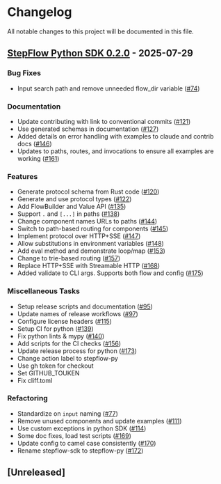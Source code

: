 # Changelog

All notable changes to this project will be documented in this file.

## <a id="0.2.0"></a> [StepFlow Python SDK 0.2.0](https://github.com/riptano/stepflow/releases/tag/stepflow-py-0.2.0) - 2025-07-29
### Bug Fixes

- Input search path and remove unneeded flow_dir variable ([#74](https://github.com/riptano/stepflow/pull/74))

### Documentation

- Update contributing with link to conventional commits ([#121](https://github.com/riptano/stepflow/pull/121))
- Use generated schemas in documentation ([#127](https://github.com/riptano/stepflow/pull/127))
- Added details on error handling with examples to claude and contrib docs ([#146](https://github.com/riptano/stepflow/pull/146))
- Updates to paths, routes, and invocations to ensure all examples are working ([#161](https://github.com/riptano/stepflow/pull/161))

### Features

- Generate protocol schema from Rust code ([#120](https://github.com/riptano/stepflow/pull/120))
- Generate and use protocol types ([#122](https://github.com/riptano/stepflow/pull/122))
- Add FlowBuilder and Value API ([#135](https://github.com/riptano/stepflow/pull/135))
- Support `.` and `[...]` in paths ([#138](https://github.com/riptano/stepflow/pull/138))
- Change component names URLs to paths ([#144](https://github.com/riptano/stepflow/pull/144))
- Switch to path-based routing for components ([#145](https://github.com/riptano/stepflow/pull/145))
- Implement protocol over HTTP+SSE ([#147](https://github.com/riptano/stepflow/pull/147))
- Allow substitutions in environment variables ([#148](https://github.com/riptano/stepflow/pull/148))
- Add eval method and demonstrate loop/map ([#153](https://github.com/riptano/stepflow/pull/153))
- Change to trie-based routing ([#157](https://github.com/riptano/stepflow/pull/157))
- Replace HTTP+SSE with Streamable HTTP ([#168](https://github.com/riptano/stepflow/pull/168))
- Added validate to CLI args. Supports both flow and config ([#175](https://github.com/riptano/stepflow/pull/175))

### Miscellaneous Tasks

- Setup release scripts and documentation ([#95](https://github.com/riptano/stepflow/pull/95))
- Update names of release workflows ([#97](https://github.com/riptano/stepflow/pull/97))
- Configure license headers ([#115](https://github.com/riptano/stepflow/pull/115))
- Setup CI for python ([#139](https://github.com/riptano/stepflow/pull/139))
- Fix python lints & mypy ([#140](https://github.com/riptano/stepflow/pull/140))
- Add scripts for the CI checks ([#156](https://github.com/riptano/stepflow/pull/156))
- Update release process for python ([#173](https://github.com/riptano/stepflow/pull/173))
- Change action label to stepflow-py
- Use gh token for checkout
- Set GITHUB_TOUKEN
- Fix cliff.toml

### Refactoring

- Standardize on `input` naming ([#77](https://github.com/riptano/stepflow/pull/77))
- Remove unused components and update examples ([#111](https://github.com/riptano/stepflow/pull/111))
- Use custom exceptions in python SDK ([#114](https://github.com/riptano/stepflow/pull/114))
- Some doc fixes, load test scripts ([#169](https://github.com/riptano/stepflow/pull/169))
- Update config to camel case consistently ([#170](https://github.com/riptano/stepflow/pull/170))
- Rename stepflow-sdk to stepflow-py ([#172](https://github.com/riptano/stepflow/pull/172))

## [Unreleased]

